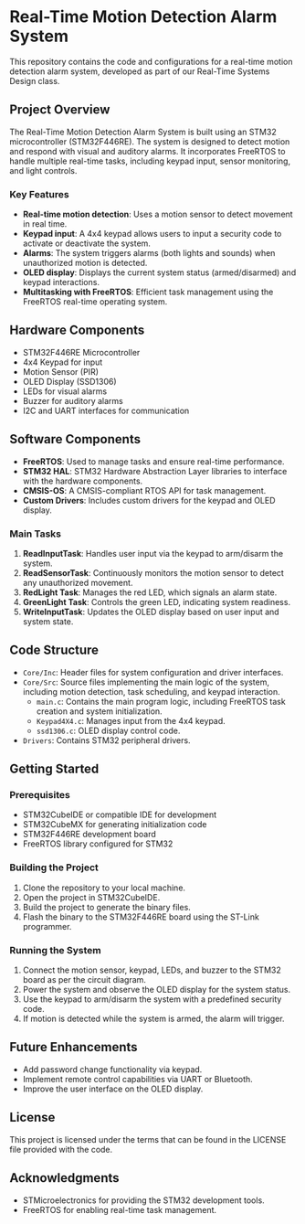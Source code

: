 # Real-Time Motion Detection Alarm System

This repository contains the code and configurations for a real-time motion detection alarm system, developed as part of our Real-Time Systems Design class.

## Project Overview

The Real-Time Motion Detection Alarm System is built using an STM32 microcontroller (STM32F446RE). The system is designed to detect motion and respond with visual and auditory alarms. It incorporates FreeRTOS to handle multiple real-time tasks, including keypad input, sensor monitoring, and light controls.

### Key Features
- **Real-time motion detection**: Uses a motion sensor to detect movement in real time.
- **Keypad input**: A 4x4 keypad allows users to input a security code to activate or deactivate the system.
- **Alarms**: The system triggers alarms (both lights and sounds) when unauthorized motion is detected.
- **OLED display**: Displays the current system status (armed/disarmed) and keypad interactions.
- **Multitasking with FreeRTOS**: Efficient task management using the FreeRTOS real-time operating system.

## Hardware Components
- STM32F446RE Microcontroller
- 4x4 Keypad for input
- Motion Sensor (PIR)
- OLED Display (SSD1306)
- LEDs for visual alarms
- Buzzer for auditory alarms
- I2C and UART interfaces for communication

## Software Components
- **FreeRTOS**: Used to manage tasks and ensure real-time performance.
- **STM32 HAL**: STM32 Hardware Abstraction Layer libraries to interface with the hardware components.
- **CMSIS-OS**: A CMSIS-compliant RTOS API for task management.
- **Custom Drivers**: Includes custom drivers for the keypad and OLED display.

### Main Tasks
1. **ReadInputTask**: Handles user input via the keypad to arm/disarm the system.
2. **ReadSensorTask**: Continuously monitors the motion sensor to detect any unauthorized movement.
3. **RedLight Task**: Manages the red LED, which signals an alarm state.
4. **GreenLight Task**: Controls the green LED, indicating system readiness.
5. **WriteInputTask**: Updates the OLED display based on user input and system state.

## Code Structure

- `Core/Inc`: Header files for system configuration and driver interfaces.
- `Core/Src`: Source files implementing the main logic of the system, including motion detection, task scheduling, and keypad interaction.
  - `main.c`: Contains the main program logic, including FreeRTOS task creation and system initialization.
  - `Keypad4X4.c`: Manages input from the 4x4 keypad.
  - `ssd1306.c`: OLED display control code.
- `Drivers`: Contains STM32 peripheral drivers.

## Getting Started

### Prerequisites
- STM32CubeIDE or compatible IDE for development
- STM32CubeMX for generating initialization code
- STM32F446RE development board
- FreeRTOS library configured for STM32

### Building the Project
1. Clone the repository to your local machine.
2. Open the project in STM32CubeIDE.
3. Build the project to generate the binary files.
4. Flash the binary to the STM32F446RE board using the ST-Link programmer.

### Running the System
1. Connect the motion sensor, keypad, LEDs, and buzzer to the STM32 board as per the circuit diagram.
2. Power the system and observe the OLED display for the system status.
3. Use the keypad to arm/disarm the system with a predefined security code.
4. If motion is detected while the system is armed, the alarm will trigger.

## Future Enhancements
- Add password change functionality via keypad.
- Implement remote control capabilities via UART or Bluetooth.
- Improve the user interface on the OLED display.

## License
This project is licensed under the terms that can be found in the LICENSE file provided with the code.

## Acknowledgments
- STMicroelectronics for providing the STM32 development tools.
- FreeRTOS for enabling real-time task management.
